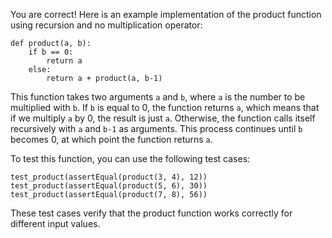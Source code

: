 
You are correct! Here is an example implementation of the product function using recursion and no multiplication operator:
```
def product(a, b):
    if b == 0:
        return a
    else:
        return a + product(a, b-1)
```
This function takes two arguments `a` and `b`, where `a` is the number to be multiplied with `b`. If `b` is equal to 0, the function returns `a`, which means that if we multiply `a` by 0, the result is just `a`. Otherwise, the function calls itself recursively with `a` and `b-1` as arguments. This process continues until `b` becomes 0, at which point the function returns `a`.

To test this function, you can use the following test cases:
```
test_product(assertEqual(product(3, 4), 12))
test_product(assertEqual(product(5, 6), 30))
test_product(assertEqual(product(7, 8), 56))
```
These test cases verify that the product function works correctly for different input values.